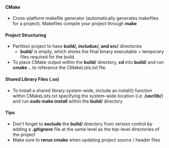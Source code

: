 #### CMake
* Cross-platform makefile generator (automatically generates makefiles for a
    project). Makefiles compile your project through **make**

#### Project Structuring
* Partition project to have **build/, includue/, and src/** directories
    * **build/** is empty, which stores the final binary executable + temporary
        files required for the build.
* To place CMake output within the **build/** directory, **cd** into **build/**
    and run **cmake ..** to reference the CMakeLists.txt file.

#### Shared Library Files (.so)
* To install a shared library system-wide, include an install() function within
    CMakeLists.txt specifying the system-wide location (i.e. **/usr/lib/**) and
    run **sudo make install** within the **build/** directory


#### Tips
* Don't forget to **exclude** the **build/** directory from version control by adding a
    **.gitignore** file at the same level as the top-level directories of the
    project
* Make sure to **rerun cmake** when updating project source / header files

